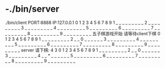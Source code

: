 # -./bin/server
./bin/client
PORT:8888 IP:127.0.0.1
0 1 2 3 4 5 6 7 8 9
1 _ _ _ _ _ _ _ _ _
2 _ _ _ _ _ _ _ _ _
3 _ _ _ _ _ _ _ _ _
4 _ _ _ _ _ _ _ _ _
5 _ _ _ _ _ _ _ _ _
6 _ _ _ _ _ _ _ _ _
7 _ _ _ _ _ _ _ _ _
8 _ _ _ _ _ _ _ _ _
9 _ _ _ _ _ _ _ _ _
五子棋游戏开始
请等待client下棋
0 1 2 3 4 5 6 7 8 9
1 _ _ _ _ _ _ _ _ _
2 _ _ 0 _ _ _ _ _ _
3 _ _ _ _ _ _ _ _ _
4 _ _ _ _ _ _ _ _ _
5 _ _ _ _ _ _ _ _ _
6 _ _ _ _ _ _ _ _ _
7 _ _ _ _ _ _ _ _ _
8 _ _ _ _ _ _ _ _ _
9 _ _ _ _ _ _ _ _ _
server 请下棋:
4 3
0 1 2 3 4 5 6 7 8 9
1 _ _ _ _ _ _ _ _ _
2 _ _ 0 _ _ _ _ _ _
3 _ _ _ _ _ _ _ _ _
4 _ _ * _ _ _ _ _ _
5 _ _ _ _ _ _ _ _ _
6 _ _ _ _ _ _ _ _ _
7 _ _ _ _ _ _ _ _ _
8 _ _ _ _ _ _ _ _ _
9 _ _ _ _ _ _ _ _ _
